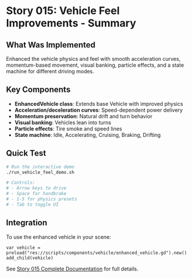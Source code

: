 # Story 015: Vehicle Feel Improvements - Summary

## What Was Implemented
Enhanced the vehicle physics and feel with smooth acceleration curves, momentum-based movement, visual banking, particle effects, and a state machine for different driving modes.

## Key Components
- **EnhancedVehicle class**: Extends base Vehicle with improved physics
- **Acceleration/deceleration curves**: Speed-dependent power delivery
- **Momentum preservation**: Natural drift and turn behavior
- **Visual banking**: Vehicles lean into turns
- **Particle effects**: Tire smoke and speed lines
- **State machine**: Idle, Accelerating, Cruising, Braking, Drifting

## Quick Test
```bash
# Run the interactive demo
./run_vehicle_feel_demo.sh

# Controls:
# - Arrow keys to drive
# - Space for handbrake
# - 1-5 for physics presets
# - Tab to toggle UI
```

## Integration
To use the enhanced vehicle in your scene:
```gdscript
var vehicle = preload("res://scripts/components/vehicle/enhanced_vehicle.gd").new()
add_child(vehicle)
```

See [Story 015 Complete Documentation](story-015-complete.md) for full details.